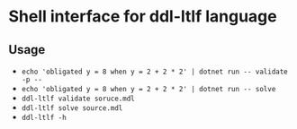 # Shell interface for ddl-ltlf language

## Usage

- `echo 'obligated y = 8 when y = 2 + 2 * 2' | dotnet run -- validate -p --`
- `echo 'obligated y = 8 when y = 2 + 2 * 2' | dotnet run -- solve`
- `ddl-ltlf validate soruce.mdl`
- `ddl-ltlf solve source.mdl`
- `ddl-ltlf -h`
